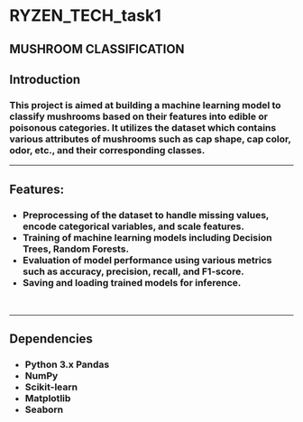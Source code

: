 # RYZEN_TECH_task1
<h2>MUSHROOM CLASSIFICATION</h2>
<h2>Introduction</h2>
<h3>
  This project is aimed at building a machine learning model to classify mushrooms based on their features into edible or poisonous categories. It utilizes the dataset which contains various attributes of mushrooms such as cap shape, cap color, odor, etc., and their corresponding classes.<br/><hr>
</h3>

<h2>Features:</h2><ul>
  <h3>
    <li>Preprocessing of the dataset to handle missing values, encode categorical variables, and scale features. </li>
<li>Training of machine learning models including Decision Trees, Random Forests. </li>
<li>Evaluation of model performance using various metrics such as accuracy, precision, recall, and F1-score.</li> 
<li>Saving and loading trained models for inference.</li></ul><br><hr>
  </h3>

<h2>Dependencies</h2>
<h3>
<ul><li>Python 3.x Pandas</li>
<li>NumPy</li><li>Scikit-learn</li><li>Matplotlib</li><li>Seaborn</li>
</ul>
</h3>

